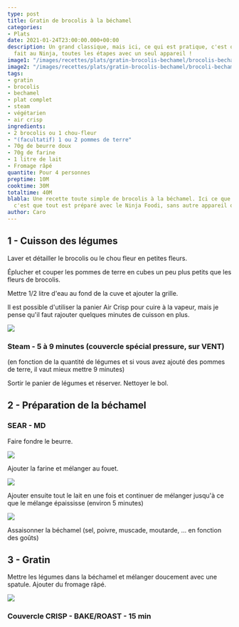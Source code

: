 ```yaml
---
type: post
title: Gratin de brocolis à la béchamel
categories:
- Plats
date: 2021-01-24T23:00:00.000+00:00
description: Un grand classique, mais ici, ce qui est pratique, c'est que tout est
  fait au Ninja, toutes les étapes avec un seul appareil !
image1: "/images/recettes/plats/gratin-brocolis-bechamel/brocolis-bechamel-final.jpg"
image2: "/images/recettes/plats/gratin-brocolis-bechamel/brocoli-bechamel-1.jpg"
tags:
- gratin
- brocolis
- bechamel
- plat complet
- steam
- végétarien
- air crisp
ingredients:
- 2 brocolis ou 1 chou-fleur
- "(facultatif) 1 ou 2 pommes de terre"
- 70g de beurre doux
- 70g de farine
- 1 litre de lait
- Fromage râpé
quantite: Pour 4 personnes
preptime: 10M
cooktime: 30M
totaltime: 40M
blabla: Une recette toute simple de brocolis à la béchamel. Ici ce que j'apprécie
  c'est que tout est préparé avec le Ninja Foodi, sans autre appareil ou plat de cuisson
author: Caro
---
```

## 1 - Cuisson des légumes

Laver et détailler le brocolis ou le chou fleur en petites fleurs.

Éplucher et couper les pommes de terre en cubes un peu plus petits que les fleurs de brocolis.

Mettre 1/2 litre d'eau au fond de la cuve et ajouter la grille.

Il est possible d'utiliser la panier Air Crisp pour cuire à la vapeur, mais je pense qu'il faut rajouter quelques minutes de cuisson en plus.

![](/images/recettes/plats/gratin-brocolis-bechamel/brocolis-bechamel-2.jpg)

### Steam - 5 à 9 minutes (couvercle spécial pressure, sur VENT)

(en fonction de la quantité de légumes et si vous avez ajouté des pommes de terre, il vaut mieux mettre 9 minutes)

Sortir le panier de légumes et réserver. Nettoyer le bol.

## 2 - Préparation de la béchamel

### SEAR - MD

Faire fondre le beurre. 

![](/images/recettes/plats/gratin-brocolis-bechamel/brocolis-bechamel-3.jpg)

Ajouter la farine et mélanger au fouet. 

![](/images/recettes/plats/gratin-brocolis-bechamel/brocolis-bechamel-4.jpg)

Ajouter ensuite tout le lait en une fois et continuer de mélanger jusqu'à ce que le mélange épaississe (environ 5 minutes)

![](/images/recettes/plats/gratin-brocolis-bechamel/brocolis-bechamel-5.jpg)

Assaisonner la béchamel (sel, poivre, muscade, moutarde, ... en fonction des goûts)

## 3 - Gratin

Mettre les légumes dans la béchamel et mélanger doucement avec une spatule. Ajouter du fromage râpé.

![](/images/recettes/plats/gratin-brocolis-bechamel/brocolis-bechamel-7.jpg)

### Couvercle CRISP - BAKE/ROAST - 15 min